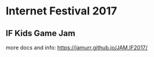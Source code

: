 # Internet Festival 2017
## IF Kids Game Jam

more docs and info: https://jamurr.github.io/JAM.IF2017/
